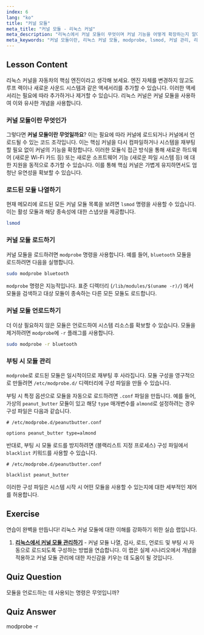 ```yaml
---
index: 6
lang: "ko"
title: "커널 모듈"
meta_title: "커널 모듈 - 리눅스 커널"
meta_description: "리눅스에서 커널 모듈이 무엇이며 커널 기능을 어떻게 확장하는지 알아보세요. 이 강의에서는 lsmod 와 modprobe 를 사용하여 필요에 따라 모듈을 나열, 로드 및 언로드하는 방법을 다룹니다."
meta_keywords: "커널 모듈이란, 리눅스 커널 모듈, modprobe, lsmod, 커널 관리, 리눅스 튜토리얼, 초보 리눅스, 리눅스 가이드"
---
```


## Lesson Content

리눅스 커널을 자동차의 핵심 엔진이라고 생각해 보세요. 엔진 자체를 변경하지 않고도 루프 랙이나 새로운 사운드 시스템과 같은 액세서리를 추가할 수 있습니다. 이러한 액세서리는 필요에 따라 추가하거나 제거할 수 있습니다. 리눅스 커널은 커널 모듈을 사용하여 이와 유사한 개념을 사용합니다.

### 커널 모듈이란 무엇인가

그렇다면 **커널 모듈이란 무엇일까요**? 이는 필요에 따라 커널에 로드되거나 커널에서 언로드될 수 있는 코드 조각입니다. 이는 핵심 커널을 다시 컴파일하거나 시스템을 재부팅할 필요 없이 커널의 기능을 확장합니다. 이러한 모듈식 접근 방식을 통해 새로운 하드웨어 (새로운 Wi-Fi 카드 등) 또는 새로운 소프트웨어 기능 (새로운 파일 시스템 등) 에 대한 지원을 동적으로 추가할 수 있습니다. 이를 통해 핵심 커널은 가볍게 유지하면서도 엄청난 유연성을 확보할 수 있습니다.

### 로드된 모듈 나열하기

현재 메모리에 로드된 모든 커널 모듈 목록을 보려면 `lsmod` 명령을 사용할 수 있습니다. 이는 활성 모듈과 해당 종속성에 대한 스냅샷을 제공합니다.

```bash
lsmod
```

### 커널 모듈 로드하기

커널 모듈을 로드하려면 `modprobe` 명령을 사용합니다. 예를 들어, `bluetooth` 모듈을 로드하려면 다음을 실행합니다.

```bash
sudo modprobe bluetooth
```

`modprobe` 명령은 지능적입니다. 표준 디렉터리 (`/lib/modules/$(uname -r)/`) 에서 모듈을 검색하고 대상 모듈이 종속하는 다른 모든 모듈도 로드합니다.

### 커널 모듈 언로드하기

더 이상 필요하지 않은 모듈은 언로드하여 시스템 리소스를 확보할 수 있습니다. 모듈을 제거하려면 `modprobe`에 `-r` 플래그를 사용합니다.

```bash
sudo modprobe -r bluetooth
```

### 부팅 시 모듈 관리

`modprobe`로 로드된 모듈은 일시적이므로 재부팅 후 사라집니다. 모듈 구성을 영구적으로 만들려면 `/etc/modprobe.d/` 디렉터리에 구성 파일을 만들 수 있습니다.

부팅 시 특정 옵션으로 모듈을 자동으로 로드하려면 `.conf` 파일을 만듭니다. 예를 들어, 가상의 `peanut_butter` 모듈이 있고 해당 `type` 매개변수를 `almond`로 설정하려는 경우 구성 파일은 다음과 같습니다.

```plaintext
# /etc/modprobe.d/peanutbutter.conf

options peanut_butter type=almond
```

반대로, 부팅 시 모듈 로드를 방지하려면 (블랙리스트 지정 프로세스) 구성 파일에서 `blacklist` 키워드를 사용할 수 있습니다.

```plaintext
# /etc/modprobe.d/peanutbutter.conf

blacklist peanut_butter
```

이러한 구성 파일은 시스템 시작 시 어떤 모듈을 사용할 수 있는지에 대한 세부적인 제어를 허용합니다.

## Exercise

연습이 완벽을 만듭니다! 리눅스 커널 모듈에 대한 이해를 강화하기 위한 실습 랩입니다.

1. **[리눅스에서 커널 모듈 관리하기](https://labex.io/ko/labs/comptia-manage-kernel-modules-in-linux-590865)** - 커널 모듈 나열, 검사, 로드, 언로드 및 부팅 시 자동으로 로드되도록 구성하는 방법을 연습합니다. 이 랩은 실제 시나리오에서 개념을 적용하고 커널 모듈 관리에 대한 자신감을 키우는 데 도움이 될 것입니다.

## Quiz Question

모듈을 언로드하는 데 사용되는 명령은 무엇입니까?

## Quiz Answer

modprobe -r
